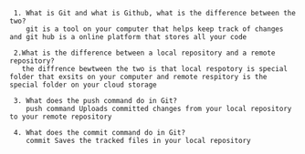      1. What is Git and what is Github, what is the difference between the two?
        git is a tool on your computer that helps keep track of changes and git hub is a online platform that stores all your code 
     
     2.What is the difference between a local repository and a remote repository?
       the diffrence bewtween the two is that local respotory is special folder that exsits on your computer and remote respitory is the special folder on your cloud storage 
     
     3. What does the push command do in Git?
        push command Uploads committed changes from your local repository to your remote repository
     
     4. What does the commit command do in Git? 
        commit Saves the tracked files in your local repository